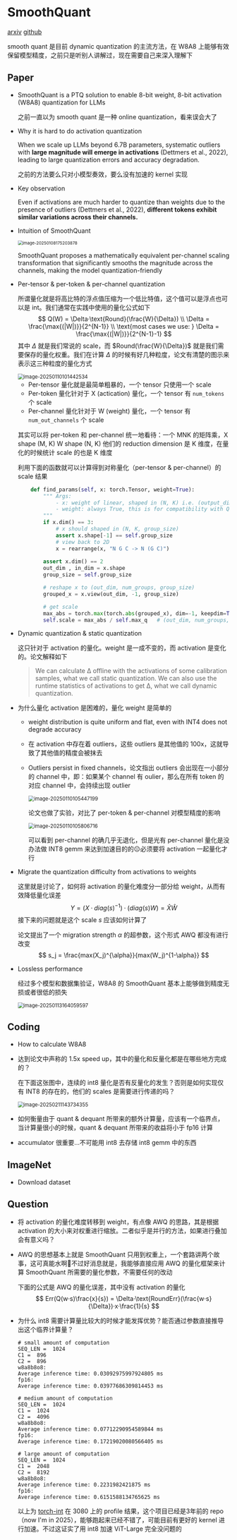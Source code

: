 # SmoothQuant

[arxiv](https://arxiv.org/abs/2211.10438) [github](https://github.com/mit-han-lab/smoothquant)

smooth quant 是目前 dynamic quantization 的主流方法，在 W8A8 上能够有效保留模型精度，之前只是听别人讲解过，现在需要自己来深入理解下

## Paper

- SmoothQuant is a PTQ solution to enable 8-bit weight, 8-bit activation (W8A8) quantization for LLMs

  之前一直以为 smooth quant 是一种 online quantization，看来误会大了

- Why it is hard to do activation quantization

  When we scale up LLMs beyond 6.7B parameters, systematic outliers with **large magnitude will emerge in activations** (Dettmers et al., 2022), leading to large quantization errors and accuracy degradation.

  之前的方法要么只对小模型奏效，要么没有加速的 kernel 实现

- Key observation

  Even if activations are much harder to quantize than weights due to the presence of outliers (Dettmers et al., 2022), **different tokens exhibit similar variations across their channels.**

- Intuition of SmoothQuant

  <img src="SmoothQuant/image-20250108175203878.png" alt="image-20250108175203878" style="zoom:67%;" />

  SmoothQuant proposes a mathematically equivalent per-channel scaling transformation that significantly smooths the magnitude across the channels, making the model quantization-friendly

- Per-tensor & per-token & per-channel quantization

  所谓量化就是将高比特的浮点值压缩为一个低比特值，这个值可以是浮点也可以是 int。我们通常在实践中使用的量化公式如下
  $$
  Q(W) = \Delta·\text{Round}(\frac{W}{\Delta}) \\ \Delta = \frac{\max{(|W|)}}{2^{N-1}}
  \\ \text{most cases we use: } \Delta = \frac{\max{(|W|)}}{2^{N-1}-1}
  $$
  其中 $\Delta$ 就是我们常说的 scale，而 $Round(\frac{W}{\Delta})$ 就是我们需要保存的量化权重。我们在计算 $\Delta$ 的时候有好几种粒度，论文有清楚的图示来表示这三种粒度的量化方式
  
  <img src="SmoothQuant/image-20250110101442534.png" alt="image-20250110101442534" style="zoom:80%;" />
  
  - Per-tensor 量化就是最简单粗暴的，一个 tensor 只使用一个 scale
  - Per-token 量化针对于 X (actication) 量化，一个 tensor 有 `num_tokens` 个 scale
  - Per-channel 量化针对于 W (weight) 量化，一个 tensor 有 `num_out_channels` 个 scale
  
  其实可以将 per-token 和 per-channel 统一地看待：一个 MNK 的矩阵乘，X shape (M, K) W shape (N, K) 他们的 reduction dimension 是 K 维度，在量化的时候统计 scale 的也是 K 维度
  
  利用下面的函数就可以计算得到对称量化（per-tensor & per-channel）的 scale 结果
  
  ```python
      def find_params(self, x: torch.Tensor, weight=True):
          """ Args:
              - x: weight of linear, shaped in (N, K) i.e. (output_dim, input_dim)
              - weight: always True, this is for compatibility with Quantizer
          """
          if x.dim() == 3:
              # x should shaped in (N, K, group_size)
              assert x.shape[-1] == self.group_size
              # view back to 2D
              x = rearrange(x, "N G C -> N (G C)")
          
          assert x.dim() == 2
          out_dim , in_dim = x.shape
          group_size = self.group_size
  
          # reshape x to (out_dim, num_groups, group_size)
          grouped_x = x.view(out_dim, -1, group_size)
  
          # get scale
          max_abs = torch.max(torch.abs(grouped_x), dim=-1, keepdim=True)[0]
          self.scale = max_abs / self.max_q   # (out_dim, num_groups, 1)
  ```
  
- Dynamic quantization & static quantization

  这只针对于 activation 的量化。weight 是一成不变的，而 activation 是变化的。论文解释如下

  > We can calculate ∆ offline with the activations of some calibration samples, what we call static quantization. We can also use the runtime statistics of activations to get ∆, what we call dynamic quantization.

- 为什么量化 activation 是困难的，量化 weight 是简单的

  - weight distribution is quite uniform and flat, even with INT4 does not degrade accuracy

  - 在 activation 中存在着 outliers，这些 outliers 是其他值的 100x，这就导致了其他值的精度会被抹去

  - Outliers persist in fixed channels，论文指出 outliers 会出现在一小部分的 channel 中，即：如果某个 channel 有 oulier，那么在所有 token 的对应 channel 中，会持续出现 outlier

    <img src="SmoothQuant/image-20250110105447199.png" alt="image-20250110105447199" style="zoom:80%;" />

    论文也做了实验，对比了 per-token & per-channel 对模型精度的影响

    <img src="SmoothQuant/image-20250110105806716.png" alt="image-20250110105806716" style="zoom:80%;" />

    可以看到 per-channel 的确几乎无退化，但是光有 per-channel 量化是没办法做 INT8 gemm 来达到加速目的的😐必须要将 activation 一起量化才行

- Migrate the quantization difficulty from activations to weights

  这里就是讨论了，如何将 activation 的量化难度分一部分给 weight，从而有效降低量化误差
  $$
  Y=(X·diag(s)^{-1})·(diag(s)W)=\hat{X}\hat{W}
  $$
  接下来的问题就是这个 scale $s$ 应该如何计算了

  论文提出了一个 migration strength $\alpha$ 的超参数，这个形式 AWQ 都没有进行改变
  $$
  s_j = \frac{max(X_j)^{\alpha}}{max(W_j)^{1-\alpha}}
  $$

- Lossless performance

  经过多个模型和数据集验证，W8A8 的 SmoothQuant 基本上能够做到精度无损或者很低的损失

  <img src="SmoothQuant/image-20250113164059597.png" alt="image-20250113164059597" style="zoom:80%;" />

## Coding

- How to calculate W8A8

- 达到论文中声称的 1.5x speed up，其中的量化和反量化都是在哪些地方完成的？

  在下面这张图中，连续的 int8 量化是否有反量化的发生？否则是如何实现仅有 INT8 的存在的，他们的 scales 是需要进行传递的吗？

  <img src="SmoothQuant/image-20250211143734355.png" alt="image-20250211143734355" style="zoom:80%;" />

- 如何衡量由于 quant & dequant 所带来的额外计算量，应该有一个临界点，当计算量很小的时候，quant & dequant 所带来的收益将小于 fp16 计算

- accumulator 很重要...不可能用 int8 去存储 int8 gemm 中的东西

## ImageNet

- Download dataset

  

## Question

- 将 activation 的量化难度转移到 weight，有点像 AWQ 的思路，其是根据 activation 的大小来对权重进行缩放。二者似乎是并行的方法，如果进行叠加会有意义吗？

- AWQ 的思想基本上就是 SmoothQuant 只用到权重上，一个套路讲两个故事，这可真能水啊🤣不过好消息就是，我能够直接应用 AWQ 的量化框架来计算 SmoothQuant 所需要的量化参数，不需要任何的改动

  下面的公式是 AWQ 的量化误差，其中没有 activation 的量化
  $$
  Err(Q(w·s)\frac{x}{s}) = \Delta·\text{RoundErr}(\frac{w·s}{\Delta})·x·\frac{1}{s}
  $$

- 为什么 int8 需要计算量比较大的时候才能发挥优势？能否通过参数直接推导出这个临界计算量？

  ```shell
  # small amount of computation
  SEQ_LEN =  1024
  C1 =  896
  C2 =  896
  w8a8b8o8:
  Average inference time: 0.03092975997924805 ms
  fp16:
  Average inference time: 0.03977686309814453 ms
  
  # medium amount of computation
  SEQ_LEN =  1024
  C1 =  1024
  C2 =  4096
  w8a8b8o8:
  Average inference time: 0.07712290954589844 ms
  fp16:
  Average inference time: 0.17219020080566405 ms
  
  # large amount of computation
  SEQ_LEN =  1024
  C1 =  2048
  C2 =  8192
  w8a8b8o8:
  Average inference time: 0.2231982421875 ms
  fp16:
  Average inference time: 0.6151588134765625 ms
  ```

  以上为 [torch-int](https://github.com/Guangxuan-Xiao/torch-int) 在 3080 上的 profile 结果，这个项目已经是3年前的 repo（now I'm in 2025），能够跑起来已经不错了，可能目前有更好的 kernel 进行加速。不过这证实了用 int8 加速 ViT-Large 完全没问题的